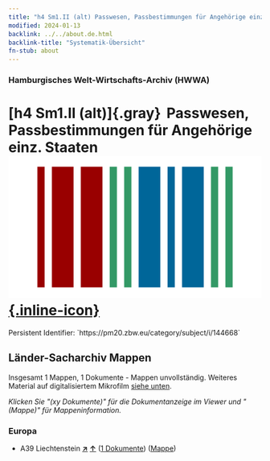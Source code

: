 ```yaml
---
title: "h4 Sm1.II (alt) Passwesen, Passbestimmungen für Angehörige einz. Staaten"
modified: 2024-01-13
backlink: ../../about.de.html
backlink-title: "Systematik-Übersicht"
fn-stub: about
---
```


### Hamburgisches Welt-Wirtschafts-Archiv (HWWA)

# [h4 Sm1.II (alt)]{.gray}&#8201; Passwesen, Passbestimmungen für Angehörige einz. Staaten &#160; [![Wikidata](/images/Wikidata-logo.svg "Wikidata"){.inline-icon}](http://www.wikidata.org/entity/Q104700083)

<div class="hint">Persistent Identifier: `https://pm20.zbw.eu/category/subject/i/144668`</div>







## Länder-Sacharchiv Mappen






Insgesamt 1 Mappen, 1 Dokumente - Mappen unvollständig. Weiteres Material auf digitalisiertem Mikrofilm [siehe unten](#filmsections).

_Klicken Sie "(xy Dokumente)" für die Dokumentanzeige im Viewer und "(Mappe)" für Mappeninformation._




### Europa

- A39 Liechtenstein [**&nearr;**](../../../geo/i/141016/about.de.html "Liechtenstein (alle Mappen)") [**&uarr;**](../../../geo/about.de.html#A39 "Ländersystematik") (<a href="https://pm20.zbw.eu/iiifview/folder/sh/141016,144668" title="über: Liechtenstein : Passwesen, Passbestimmungen für Angehörige einz. Staaten" target="_blank">1 Dokumente</a>) ([Mappe](../../../../folder/sh/1410xx/141016/1446xx/144668/about.de.html))



<a id="filmsections" />













